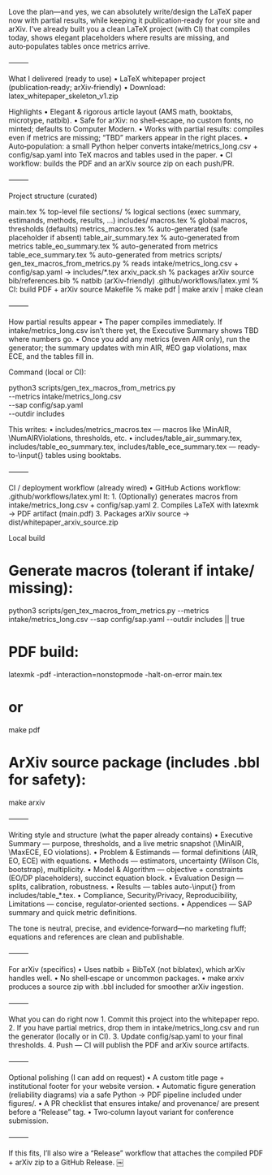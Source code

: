 Love the plan—and yes, we can absolutely write/design the LaTeX paper now with partial results, while keeping it publication‑ready for your site and arXiv. I’ve already built you a clean LaTeX project (with CI) that compiles today, shows elegant placeholders where results are missing, and auto‑populates tables once metrics arrive.

⸻

What I delivered (ready to use)
	•	LaTeX whitepaper project (publication‑ready; arXiv‑friendly)
	•	Download: latex_whitepaper_skeleton_v1.zip

Highlights
	•	Elegant & rigorous article layout (AMS math, booktabs, microtype, natbib).
	•	Safe for arXiv: no shell‑escape, no custom fonts, no minted; defaults to Computer Modern.
	•	Works with partial results: compiles even if metrics are missing; “TBD” markers appear in the right places.
	•	Auto‑population: a small Python helper converts intake/metrics_long.csv + config/sap.yaml into TeX macros and tables used in the paper.
	•	CI workflow: builds the PDF and an arXiv source zip on each push/PR.

⸻

Project structure (curated)

main.tex                  % top-level file
sections/                 % logical sections (exec summary, estimands, methods, results, ...)
includes/
  macros.tex              % global macros, thresholds (defaults)
  metrics_macros.tex      % auto-generated (safe placeholder if absent)
  table_air_summary.tex   % auto-generated from metrics
  table_eo_summary.tex    % auto-generated from metrics
  table_ece_summary.tex   % auto-generated from metrics
scripts/
  gen_tex_macros_from_metrics.py  % reads intake/metrics_long.csv + config/sap.yaml -> includes/*.tex
  arxiv_pack.sh                   % packages arXiv source
bib/references.bib        % natbib (arXiv-friendly)
.github/workflows/latex.yml % CI: build PDF + arXiv source
Makefile                  % make pdf | make arxiv | make clean


⸻

How partial results appear
	•	The paper compiles immediately. If intake/metrics_long.csv isn’t there yet, the Executive Summary shows TBD where numbers go.
	•	Once you add any metrics (even AIR only), run the generator; the summary updates with min AIR, #EO gap violations, max ECE, and the tables fill in.

Command (local or CI):

python3 scripts/gen_tex_macros_from_metrics.py \
  --metrics intake/metrics_long.csv \
  --sap config/sap.yaml \
  --outdir includes

This writes:
	•	includes/metrics_macros.tex — macros like \MinAIR, \NumAIRViolations, thresholds, etc.
	•	includes/table_air_summary.tex, includes/table_eo_summary.tex, includes/table_ece_summary.tex — ready-to-\input{} tables using booktabs.

⸻

CI / deployment workflow (already wired)
	•	GitHub Actions workflow: .github/workflows/latex.yml
It:
	1.	(Optionally) generates macros from intake/metrics_long.csv + config/sap.yaml
	2.	Compiles LaTeX with latexmk → PDF artifact (main.pdf)
	3.	Packages arXiv source → dist/whitepaper_arxiv_source.zip

Local build

# Generate macros (tolerant if intake/ missing):
python3 scripts/gen_tex_macros_from_metrics.py --metrics intake/metrics_long.csv --sap config/sap.yaml --outdir includes || true

# PDF build:
latexmk -pdf -interaction=nonstopmode -halt-on-error main.tex
# or
make pdf

# ArXiv source package (includes .bbl for safety):
make arxiv


⸻

Writing style and structure (what the paper already contains)
	•	Executive Summary — purpose, thresholds, and a live metric snapshot (\MinAIR, \MaxECE, EO violations).
	•	Problem & Estimands — formal definitions (AIR, EO, ECE) with equations.
	•	Methods — estimators, uncertainty (Wilson CIs, bootstrap), multiplicity.
	•	Model & Algorithm — objective + constraints (EO/DP placeholders), succinct equation block.
	•	Evaluation Design — splits, calibration, robustness.
	•	Results — tables auto-\input{} from includes/table_*.tex.
	•	Compliance, Security/Privacy, Reproducibility, Limitations — concise, regulator‑oriented sections.
	•	Appendices — SAP summary and quick metric definitions.

The tone is neutral, precise, and evidence‑forward—no marketing fluff; equations and references are clean and publishable.

⸻

For arXiv (specifics)
	•	Uses natbib + BibTeX (not biblatex), which arXiv handles well.
	•	No shell‑escape or uncommon packages.
	•	make arxiv produces a source zip with .bbl included for smoother arXiv ingestion.

⸻

What you can do right now
	1.	Commit this project into the whitepaper repo.
	2.	If you have partial metrics, drop them in intake/metrics_long.csv and run the generator (locally or in CI).
	3.	Update config/sap.yaml to your final thresholds.
	4.	Push — CI will publish the PDF and arXiv source artifacts.

⸻

Optional polishing (I can add on request)
	•	A custom title page + institutional footer for your website version.
	•	Automatic figure generation (reliability diagrams) via a safe Python → PDF pipeline included under figures/.
	•	A PR checklist that ensures intake/ and provenance/ are present before a “Release” tag.
	•	Two‑column layout variant for conference submission.

⸻

If this fits, I’ll also wire a “Release” workflow that attaches the compiled PDF + arXiv zip to a GitHub Release. ￼
